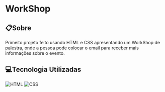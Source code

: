 # WorkShop


## 📋Sobre
 Primeito projeto feito usando HTML e CSS apresentando um WorkShop de palestra, onde a pessoa pode colocar o email para receber mais informações sobre o evento.

## 💻Tecnologia Utilizadas
 ![HTML](https://img.shields.io/badge/HTML-239120?style=for-the-badge&logo=html5&logoColor=white)
 ![CSS](https://img.shields.io/badge/CSS-239120?&style=for-the-badge&logo=css3&logoColor=white)
